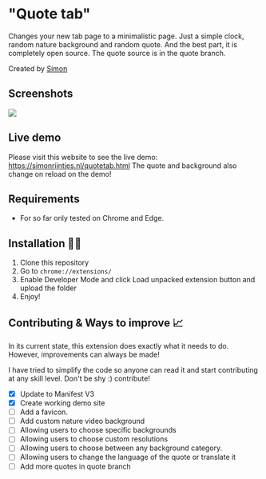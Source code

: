 # "Quote tab"
Changes your new tab page to a minimalistic page. Just a simple clock, random nature background and random quote. And the best part, it is completely open source. The quote source is in the quote branch.

Created by [Simon](https://github.com/StopmotionSimonYT)

## Screenshots
![](https://user-images.githubusercontent.com/65854503/186133159-22b01fa7-fcab-41a5-a3ba-ef0f1eeb745e.png)

## Live demo
Please visit this website to see the live demo: https://simonrijntjes.nl/quotetab.html
The quote and background also change on reload on the demo!
## Requirements

- For so far only tested on Chrome and Edge.

## Installation 👩‍💻

1. Clone this repository
2. Go to `chrome://extensions/`
3. Enable Developer Mode and click Load unpacked extension button and upload the folder
4. Enjoy!

## Contributing & Ways to improve 📈

In its current state, this extension does exactly what it needs to do. However, improvements can always be made!

I have tried to simplify the code so anyone can read it and start contributing at any skill level. Don't be shy :) contribute!

- [x] Update to Manifest V3
- [x] Create working demo site
- [ ] Add a favicon.
- [ ] Add custom nature video background
- [ ] Allowing users to choose specific backgrounds
- [ ] Allowing users to choose custom resolutions
- [ ] Allowing users to choose between any background category.
- [ ] Allowing users to change the language of the quote or translate it
- [ ] Add more quotes in quote branch